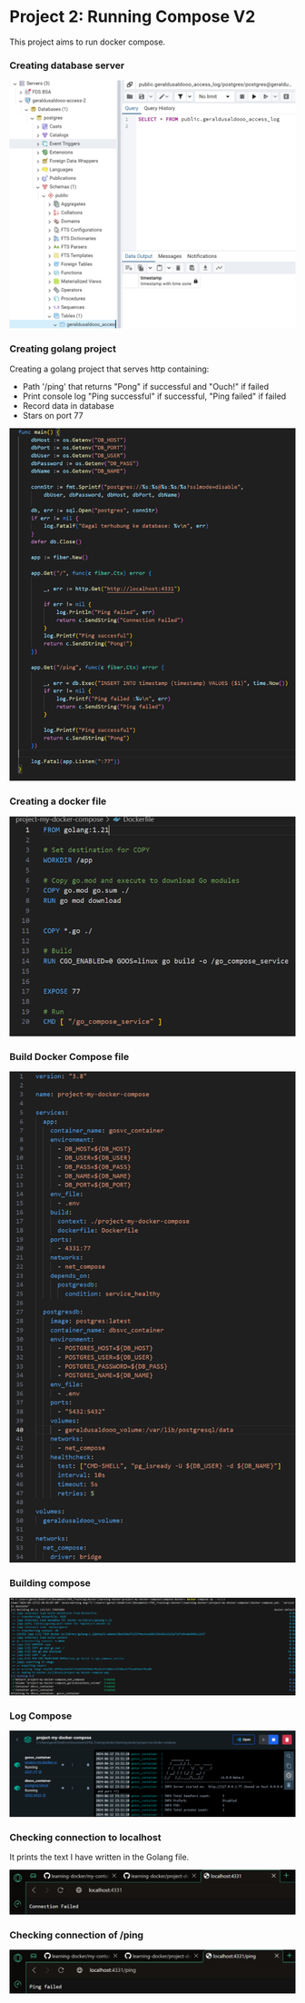 # Project 2: Running Compose V2

This project aims to run docker compose.


### Creating database server
![Server](https://github.com/geraldusaldooo/learning-docker/blob/main/project-my-docker-compose/Image/18-database-created.png)


### Creating golang project

Creating a golang project that serves http containing:
- Path '/ping' that returns "Pong" if successful and "Ouch!" if failed
- Print console log "Ping successful" if successful, "Ping failed" if failed
- Record data in database
- Stars on port 77

![Golang project](https://github.com/geraldusaldooo/learning-docker/blob/main/project-my-docker-compose/Image/19-create-golang-for-ping.png)


### Creating a docker file
![Dockerfile](https://github.com/geraldusaldooo/learning-docker/blob/main/project-my-docker-compose/Image/20-dockerfile-compose.png)


### Build Docker Compose file
![Docker Compose](https://github.com/geraldusaldooo/learning-docker/blob/main/project-my-docker-compose/Image/21-docker-compose.png)


### Building compose
![Build compose](https://github.com/geraldusaldooo/learning-docker/blob/main/project-my-docker-compose/Image/22-build-compose.png)


### Log Compose
![Log Compose](https://github.com/geraldusaldooo/learning-docker/blob/main/project-my-docker-compose/Image/23-log-compose.png)


### Checking connection to localhost

It prints the text I have written in the Golang file.

![Localhost response](https://github.com/geraldusaldooo/learning-docker/blob/main/project-my-docker-compose/Image/24-request-localhost.png)


### Checking connection of /ping
![/ping response](https://github.com/geraldusaldooo/learning-docker/blob/main/project-my-docker-compose/Image/25-request-ping.png)

